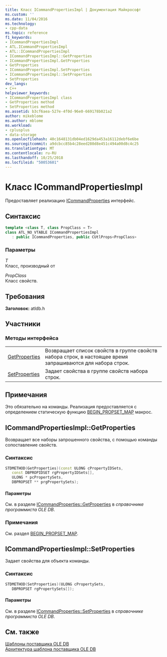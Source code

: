 ```yaml
---
title: Класс ICommandPropertiesImpl | Документация Майкрософт
ms.custom: ''
ms.date: 11/04/2016
ms.technology:
- cpp-data
ms.topic: reference
f1_keywords:
- ICommandPropertiesImpl
- ATL.ICommandPropertiesImpl
- ATL::ICommandPropertiesImpl
- ICommandPropertiesImpl::GetProperties
- ICommandPropertiesImpl.GetProperties
- GetProperties
- ICommandPropertiesImpl.SetProperties
- ICommandPropertiesImpl::SetProperties
- SetProperties
dev_langs:
- C++
helpviewer_keywords:
- ICommandPropertiesImpl class
- GetProperties method
- SetProperties method
ms.assetid: b3cf6aea-527e-4f0d-96e0-669178b021a2
author: mikeblome
ms.author: mblome
ms.workload:
- cplusplus
- data-storage
ms.openlocfilehash: 40c1648131db04ed1629da453a16112debf6e6be
ms.sourcegitcommit: a9dcbcc85b4c28eed280d8e451c494a00d8c4c25
ms.translationtype: MT
ms.contentlocale: ru-RU
ms.lasthandoff: 10/25/2018
ms.locfileid: "50053601"
---
```

# <a name="icommandpropertiesimpl-class"></a>Класс ICommandPropertiesImpl

Предоставляет реализацию [ICommandProperties](/previous-versions/windows/desktop/ms723044) интерфейс.

## <a name="syntax"></a>Синтаксис

```cpp
template <class T, class PropClass = T>
class ATL_NO_VTABLE ICommandPropertiesImpl
   : public ICommandProperties, public CUtlProps<PropClass>
```

### <a name="parameters"></a>Параметры

*T*<br/>
Класс, производный от

*PropClass*<br/>
Класс свойств.

## <a name="requirements"></a>Требования

**Заголовок:** atldb.h

## <a name="members"></a>Участники

### <a name="interface-methods"></a>Методы интерфейса

|||
|-|-|
|[GetProperties](#getproperties)|Возвращает список свойств в группе свойств набора строк, в настоящее время запрашиваются для набора строк.|
|[SetProperties](#setproperties)|Задает свойства в группе свойств набора строк.|

## <a name="remarks"></a>Примечания

Это обязательно на команды. Реализация предоставляется с определением статическую функцию [BEGIN_PROPSET_MAP](../../data/oledb/begin-propset-map.md) макрос.

## <a name="getproperties"></a> ICommandPropertiesImpl::GetProperties

Возвращает все наборы запрошенного свойства, с помощью команды сопоставление свойств.

### <a name="syntax"></a>Синтаксис

```cpp
STDMETHOD(GetProperties)(const ULONG cPropertyIDSets, 
   const DBPROPIDSET rgPropertyIDSets[], 
   ULONG * pcPropertySets, 
   DBPROPSET ** prgPropertySets);
```

#### <a name="parameters"></a>Параметры

См. в разделе [ICommandProperties::GetProperties](/previous-versions/windows/desktop/ms723119) в *справочнике программиста OLE DB*.

### <a name="remarks"></a>Примечания

См. раздел [BEGIN_PROPSET_MAP](../../data/oledb/begin-propset-map.md).

## <a name="setproperties"></a> ICommandPropertiesImpl::SetProperties

Задает свойства для объекта команды.

### <a name="syntax"></a>Синтаксис

```cpp
STDMETHOD(SetProperties)(ULONG cPropertySets, 
   DBPROPSET rgPropertySets[]);
```

#### <a name="parameters"></a>Параметры

См. в разделе [ICommandProperties::SetProperties](/previous-versions/windows/desktop/ms711497) в *справочнике программиста OLE DB*.

## <a name="see-also"></a>См. также

[Шаблоны поставщика OLE DB](../../data/oledb/ole-db-provider-templates-cpp.md)<br/>
[Архитектура шаблона поставщика OLE DB](../../data/oledb/ole-db-provider-template-architecture.md)